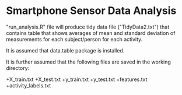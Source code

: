 Smartphone Sensor Data Analysis
========================
"run_analysis.R" file will produce tidy data file ("TidyData2.txt") that contains table that shows averages of mean and standard deviation of measurements for each subject/person for each activity.

It is assumed that data.table package is installed.

It is further assumed that the following files are saved in the working directory:

+X_train.txt
+X_test.txt
+y_train.txt
+y_test.txt
+features.txt
+activity_labels.txt
